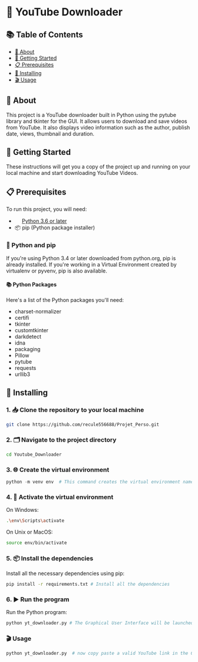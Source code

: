 
# 🎥 YouTube Downloader

## 📚 Table of Contents

- [📖 About](#about)
- [🚀 Getting Started](#getting_started)
- [📋 Prerequisites](#prerequisites)
- [🔧 Installing](#installing)
- [🎬 Usage](#usage)

## 📖 About <a name = "about"></a>

This project is a YouTube downloader built in Python using the pytube library and tkinter for the GUI. It allows users to download and save videos from YouTube. It also displays video information such as the author, publish date, views, thumbnail and duration.

## 🚀 Getting Started <a name = "getting_started"></a>

These instructions will get you a copy of the project up and running on your local machine and start downloading YouTube Videos.

## 📋 Prerequisites <a name = "prerequisites"></a>

To run this project, you will need:

- <img src="https://www.python.org/static/favicon.ico" width="15"> [Python 3.6 or later](https://www.python.org/downloads/)
- 📦 pip (Python package installer)

### 🐍 Python and pip

If you're using Python 3.4 or later downloaded from python.org, pip is already installed. If you're working in a Virtual Environment created by virtualenv or pyvenv, pip is also available.

#### 📚 Python Packages

Here's a list of the Python packages you'll need:

- charset-normalizer
- certifi
- tkinter
- customtkinter
- darkdetect
- idna
- packaging
- Pillow
- pytube
- requests
- urllib3

## 🔧 Installing <a name = "installing"></a>

### 1. 📥 Clone the repository to your local machine

```bash
git clone https://github.com/recule556688/Projet_Perso.git
```

### 2. 🗂️ Navigate to the project directory

```bash
cd Youtube_Downloader
```

### 3. 🌐 Create the virtual environment

```python
python -m venv env  # This command creates the virtual environment named `env`.
```

### 4. 🚀 Activate the virtual environment

On Windows:

```bash
.\env\Scripts\activate
```

On Unix or MacOS:

```bash
source env/bin/activate
```

### 5. 📦 Install the dependencies

Install all the necessary dependencies using pip:

```bash
pip install -r requirements.txt # Install all the dependencies
```

### 6. ▶️ Run the program

Run the Python program:

```python
python yt_downloader.py # The Graphical User Interface will be launched
```

### 🎬 Usage <a name = "usage"></a>

```python
python yt_downloader.py  # now copy paste a valid YouTube link in the GUI
```

